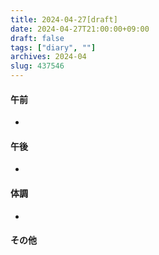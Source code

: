 ```yaml
---
title: 2024-04-27[draft]
date: 2024-04-27T21:00:00+09:00
draft: false
tags: ["diary", ""]
archives: 2024-04
slug: 437546
---
```

#### 午前
- 
#### 午後
- 
#### 体調
- 
#### その他